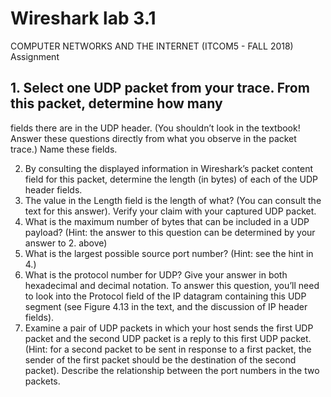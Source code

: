 # Wireshark lab 3.1
COMPUTER NETWORKS AND THE INTERNET (ITCOM5 - FALL 2018) Assignment
## 1. Select one UDP packet from your trace. From this packet, determine how many
fields there are in the UDP header. (You shouldn’t look in the textbook! Answer
these questions directly from what you observe in the packet trace.) Name these
fields.

2. By consulting the displayed information in Wireshark’s packet content field for
this packet, determine the length (in bytes) of each of the UDP header fields.
3. The value in the Length field is the length of what? (You can consult the text for
this answer). Verify your claim with your captured UDP packet.
4. What is the maximum number of bytes that can be included in a UDP payload?
(Hint: the answer to this question can be determined by your answer to 2. above)
5. What is the largest possible source port number? (Hint: see the hint in 4.)
6. What is the protocol number for UDP? Give your answer in both hexadecimal and
decimal notation. To answer this question, you’ll need to look into the Protocol
field of the IP datagram containing this UDP segment (see Figure 4.13 in the text,
and the discussion of IP header fields).
7. Examine a pair of UDP packets in which your host sends the first UDP packet and
the second UDP packet is a reply to this first UDP packet. (Hint: for a second
packet to be sent in response to a first packet, the sender of the first packet should
be the destination of the second packet). Describe the relationship between the
port numbers in the two packets.